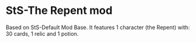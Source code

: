 # StS-The Repent mod
Based on StS-Default Mod Base.
It features 1 character (the Repent) with: 30 cards, 1 relic and 1 potion.
